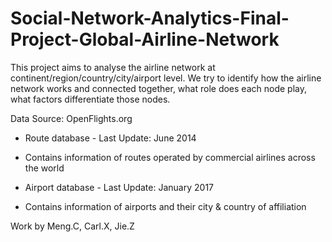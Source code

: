 # Social-Network-Analytics-Final-Project-Global-Airline-Network
This project aims to analyse the airline network at continent/region/country/city/airport level. We try to identify how the airline network works and connected together, what role does each node play, what factors differentiate those nodes.

Data Source: OpenFlights.org 
- Route database - Last Update: June 2014 
- Contains information of routes operated by commercial airlines across the world 

- Airport database - Last Update: January 2017 
- Contains information of airports and their city & country of affiliation

Work by Meng.C, Carl.X, Jie.Z
